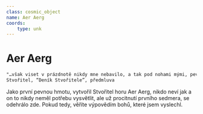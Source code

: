 ```yaml
---
class: cosmic_object
name: Aer Aerg
coords: 
    type: unk
---
```

# Aer Aerg
```txt
"…však viset v prázdnotě nikdy mne nebavilo, a tak pod nohami mými, pevná země bude."
Stvořitel, “Deník Stvořitele”, předmluva
```

Jako první pevnou hmotu, vytvořil Stvořitel horu Aer Aerg, nikdo neví jak a on to nikdy neměl potřebu vysvětlit, ale už procitnutí prvního sedmera, se odehrálo zde. Pokud tedy, věříte výpovědím bohů, které jsem vyslechl.

